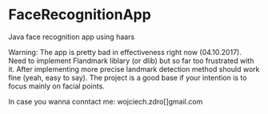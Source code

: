 # FaceRecognitionApp
Java face recognition app using haars

Warning: The app is pretty bad in effectiveness right now (04.10.2017). Need to implement Flandmark liblary (or dlib) but so far too frustrated with it.
After implementing more precise landmark detection method should work fine (yeah, easy to say). The project is a good base if your
intention is to focus mainly on facial points.

In case you wanna conntact me: wojciech.zdro[]gmail.com
